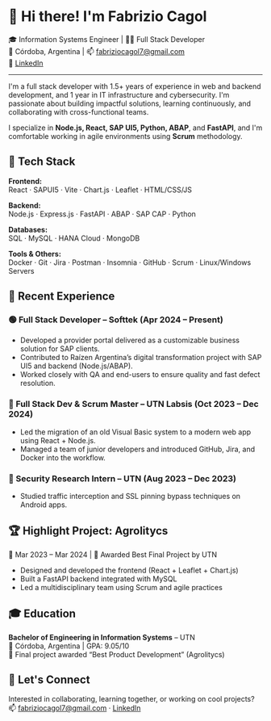 # 👋 Hi there! I'm Fabrizio Cagol

🎓 Information Systems Engineer | 🧑‍💻 Full Stack Developer  
📍 Córdoba, Argentina | 📫 fabriziocagol7@gmail.com  
🔗 [LinkedIn](https://linkedin.com/in/fabriziocagol)

---

I'm a full stack developer with 1.5+ years of experience in web and backend development, and 1 year in IT infrastructure and cybersecurity. I'm passionate about building impactful solutions, learning continuously, and collaborating with cross-functional teams.

I specialize in **Node.js, React, SAP UI5, Python, ABAP**, and **FastAPI**, and I'm comfortable working in agile environments using **Scrum** methodology.

## 🚀 Tech Stack

**Frontend:**  
React · SAPUI5 · Vite · Chart.js · Leaflet · HTML/CSS/JS

**Backend:**  
Node.js · Express.js · FastAPI · ABAP · SAP CAP · Python

**Databases:**  
SQL · MySQL · HANA Cloud · MongoDB

**Tools & Others:**  
Docker · Git · Jira · Postman · Insomnia · GitHub · Scrum · Linux/Windows Servers



## 💼 Recent Experience

### 🟢 Full Stack Developer – Softtek (Apr 2024 – Present)
- Developed a provider portal delivered as a customizable business solution for SAP clients.
- Contributed to Raízen Argentina’s digital transformation project with SAP UI5 and backend (Node.js/ABAP).
- Worked closely with QA and end-users to ensure quality and fast defect resolution.

### 🧪 Full Stack Dev & Scrum Master – UTN Labsis (Oct 2023 – Dec 2024)
- Led the migration of an old Visual Basic system to a modern web app using React + Node.js.
- Managed a team of junior developers and introduced GitHub, Jira, and Docker into the workflow.

### 🔐 Security Research Intern – UTN (Aug 2023 – Dec 2023)
- Studied traffic interception and SSL pinning bypass techniques on Android apps.


## 🏆 Highlight Project: **Agrolitycs**
📅 Mar 2023 – Mar 2024 | 🏅 Awarded Best Final Project by UTN  
- Designed and developed the frontend (React + Leaflet + Chart.js)  
- Built a FastAPI backend integrated with MySQL  
- Led a multidisciplinary team using Scrum and agile practices


## 🎓 Education

**Bachelor of Engineering in Information Systems** – UTN  
📍 Córdoba, Argentina | GPA: 9.05/10  
🏅 Final project awarded “Best Product Development” (Agrolitycs)


## 🤝 Let's Connect

Interested in collaborating, learning together, or working on cool projects?  
📫 fabriziocagol7@gmail.com · [LinkedIn](https://linkedin.com/in/fabriziocagol)
